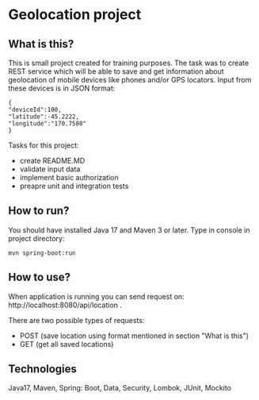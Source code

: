 # Geolocation project

## What is this?
This is small project created for training purposes. The task was to create REST service which will be able to save and get information about geolocation of mobile devices like phones and/or GPS locators. Input from these devices is in JSON format: 
```
{
"deviceId":100,
"latitude":-45.2222,
"longitude":"170.7580"
}
```
Tasks for this project:
- create README.MD
- validate input data
- implement basic authorization
- preapre unit and integration tests

## How to run?
You should have installed Java 17 and Maven 3 or later. 
Type in console in project directory: 
```
mvn spring-boot:run
```
## How to use?
When application is running you can send request on: http://localhost:8080/api/location .

There are two possible types of requests:
- POST (save location using format mentioned in section "What is this")
- GET (get all saved locations)


## Technologies
Java17, Maven, Spring: Boot, Data, Security, Lombok, JUnit, Mockito
